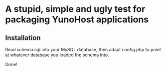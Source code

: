 # A stupid, simple and ugly test for packaging YunoHost applications

## Installation

Read schema.sql into your MySQL database, then adapt config.php to point at whatever database you loaded the schema into.

Done!
